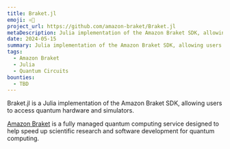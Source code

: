 ```yaml
---
title: Braket.jl
emoji: ⚛️🔴
project_url: https://github.com/amazon-braket/Braket.jl
metaDescription: Julia implementation of the Amazon Braket SDK, allowing users to access quantum hardware and simulators
date: 2024-05-15
summary: Julia implementation of the Amazon Braket SDK, allowing users to access quantum hardware and simulators
tags:
  - Amazon Braket
  - Julia
  - Quantum Circuits
bounties:
  - TBD
---
```


Braket.jl is a Julia implementation of the Amazon Braket SDK, allowing users to access quantum hardware and simulators.

[Amazon Braket](https://aws.amazon.com/braket/) is a fully managed quantum computing service designed to help speed up scientific research and software development for quantum computing.
